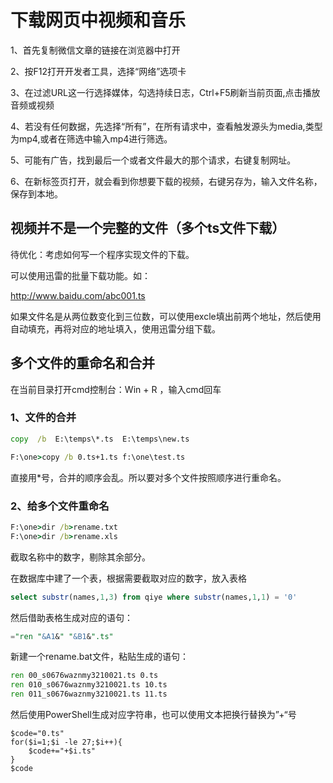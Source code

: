 # 下载网页中视频和音乐

1、首先复制微信文章的链接在浏览器中打开

2、按F12打开开发者工具，选择“网络”选项卡

3、在过滤URL这一行选择媒体，勾选持续日志，Ctrl+F5刷新当前页面,点击播放音频或视频

4、若没有任何数据，先选择“所有”，在所有请求中，查看触发源头为media,类型为mp4,或者在筛选中输入mp4进行筛选。

5、可能有广告，找到最后一个或者文件最大的那个请求，右键复制网址。

6、在新标签页打开，就会看到你想要下载的视频，右键另存为，输入文件名称，保存到本地。

## 视频并不是一个完整的文件（多个ts文件下载）

待优化：考虑如何写一个程序实现文件的下载。

可以使用迅雷的批量下载功能。如：

<http://www.baidu.com/abc001.ts>

如果文件名是从两位数变化到三位数，可以使用excle填出前两个地址，然后使用自动填充，再将对应的地址填入，使用迅雷分组下载。

## 多个文件的重命名和合并

在当前目录打开cmd控制台：Win + R ，输入cmd回车

### 1、文件的合并

```bat
copy  /b  E:\temps\*.ts  E:\temps\new.ts

F:\one>copy /b 0.ts+1.ts f:\one\test.ts
```

直接用*号，合并的顺序会乱。所以要对多个文件按照顺序进行重命名。

### 2、给多个文件重命名

```bat
F:\one>dir /b>rename.txt
F:\one>dir /b>rename.xls
```

截取名称中的数字，剔除其余部分。

在数据库中建了一个表，根据需要截取对应的数字，放入表格

```sql
select substr(names,1,3) from qiye where substr(names,1,1) = '0'
```

然后借助表格生成对应的语句：

```sql
="ren "&A1&" "&B1&".ts"
```

新建一个rename.bat文件，粘贴生成的语句：

```bat
ren 00_s0676waznmy3210021.ts 0.ts
ren 010_s0676waznmy3210021.ts 10.ts
ren 011_s0676waznmy3210021.ts 11.ts
```

然后使用PowerShell生成对应字符串，也可以使用文本把换行替换为”+“号

```shell
$code="0.ts"
for($i=1;$i -le 27;$i++){
    $code+="+$i.ts"
}
$code
```
